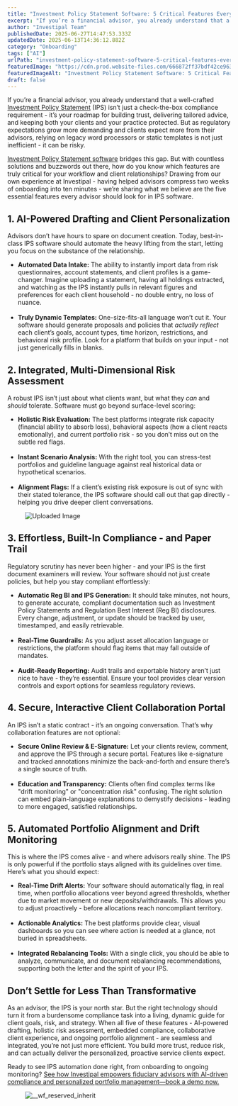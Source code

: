 ```yaml
---
title: "Investment Policy Statement Software: 5 Critical Features Every Financial Advisor Needs"
excerpt: "If you’re a financial advisor, you already understand that a well-crafted Investment Policy Statement (IPS) isn’t just a check-the-box compliance requirement - it’s your roadmap for building trust, delivering tailored."
author: "Investipal Team"
publishedDate: 2025-06-27T14:47:53.333Z
updatedDate: 2025-06-13T14:36:12.882Z
category: "Onboarding"
tags: ["AI"]
urlPath: "investment-policy-statement-software-5-critical-features-every-financial-advisor-needs"
featuredImage: "https://cdn.prod.website-files.com/666872ff37bdf42ce9637d77/684c3682f372fa100b7deb55_Scale%20Your%20Advisory%20Practice%20with%20AI-Driven%20Tax%20Optimization%20and%20Proposals%20(9).png"
featuredImageAlt: "Investment Policy Statement Software: 5 Critical Features Every Financial Advisor Needs"
draft: false
---
```

<p id="">If you’re a financial advisor, you already understand that a well-crafted <a href="/features/investment-policy-statements">Investment Policy Statement</a> (IPS) isn’t just a check-the-box compliance requirement - it’s your roadmap for building trust, delivering tailored advice, and keeping both your clients and your practice protected. But as regulatory expectations grow more demanding and clients expect more from their advisors, relying on legacy word processors or static templates is not just inefficient - it can be risky.</p><p id=""><a href="/features/investment-policy-statements">Investment Policy Statement software</a> bridges this gap. But with countless solutions and buzzwords out there, how do you know which features are truly critical for your workflow and client relationships? Drawing from our own experience at Investipal - having helped advisors compress two weeks of onboarding into ten minutes - we’re sharing what we believe are the five essential features every advisor should look for in IPS software.</p><h2 id="">1. AI-Powered Drafting and Client Personalization</h2><p id="">Advisors don’t have hours to spare on document creation. Today, best-in-class IPS software should automate the heavy lifting from the start, letting you focus on the substance of the relationship.</p><ul id=""><li id=""><strong id="">Automated Data Intake:</strong> The ability to instantly import data from risk questionnaires, account statements, and client profiles is a game-changer. Imagine uploading a statement, having all holdings extracted, and watching as the IPS instantly pulls in relevant figures and preferences for each client household - no double entry, no loss of nuance.</li> &nbsp;<li id=""><strong id="">Truly Dynamic Templates:</strong> One-size-fits-all language won’t cut it. Your software should generate proposals and policies that <em id="">actually reflect</em> each client’s goals, account types, time horizon, restrictions, and behavioral risk profile. Look for a platform that builds on your input - not just generically fills in blanks.</li></ul><h2 id="">2. Integrated, Multi-Dimensional Risk Assessment</h2><p id="">A robust IPS isn’t just about what clients want, but what they <em id="">can</em> and <em id="">should</em> tolerate. Software must go beyond surface-level scoring:</p><ul id=""><li id=""><strong id="">Holistic Risk Evaluation:</strong> The best platforms integrate risk capacity (financial ability to absorb loss), behavioral aspects (how a client reacts emotionally), and current portfolio risk - so you don’t miss out on the subtle red flags.</li> &nbsp;<li id=""><strong id="">Instant Scenario Analysis:</strong> With the right tool, you can stress-test portfolios and guideline language against real historical data or hypothetical scenarios.</li> &nbsp;<li id=""><strong id="">Alignment Flags:</strong> If a client’s existing risk exposure is out of sync with their stated tolerance, the IPS software should call out that gap directly - helping you drive deeper client conversations.</li></ul><figure id="" class="w-richtext-figure-type-image w-richtext-align-fullwidth" style="max-width:2240px" data-rt-type="image" data-rt-align="fullwidth" data-rt-max-width="2240px"><div id=""><img src="/images/inline/investment-policy-statement-software-5-critical-features-every-financial-advisor-needs-0-76c48677e9.webp" alt="Uploaded Image" width="auto" height="auto" loading="auto" id=""></div></figure><h2 id="">3. Effortless, Built-In Compliance - and Paper Trail</h2><p id="">Regulatory scrutiny has never been higher - and your IPS is the first document examiners will review. Your software should not just create policies, but help you stay compliant effortlessly:</p><ul id=""><li id=""><strong id="">Automatic Reg BI and IPS Generation:</strong> It should take minutes, not hours, to generate accurate, compliant documentation such as Investment Policy Statements and Regulation Best Interest (Reg BI) disclosures. Every change, adjustment, or update should be tracked by user, timestamped, and easily retrievable.</li> &nbsp;<li id=""><strong id="">Real-Time Guardrails:</strong> As you adjust asset allocation language or restrictions, the platform should flag items that may fall outside of mandates.</li> &nbsp;<li id=""><strong id="">Audit-Ready Reporting:</strong> Audit trails and exportable history aren’t just nice to have - they’re essential. Ensure your tool provides clear version controls and export options for seamless regulatory reviews.</li></ul><h2 id="">4. Secure, Interactive Client Collaboration Portal</h2><p id="">An IPS isn’t a static contract - it’s an ongoing conversation. That’s why collaboration features are not optional:</p><ul id=""><li id=""><strong id="">Secure Online Review & E-Signature:</strong> Let your clients review, comment, and approve the IPS through a secure portal. Features like e-signature and tracked annotations minimize the back-and-forth and ensure there’s a single source of truth.</li> &nbsp;<li id=""><strong id="">Education and Transparency:</strong> Clients often find complex terms like "drift monitoring" or "concentration risk" confusing. The right solution can embed plain-language explanations to demystify decisions - leading to more engaged, satisfied relationships.</li></ul><h2 id="">5. Automated Portfolio Alignment and Drift Monitoring</h2><p id="">This is where the IPS comes alive - and where advisors really shine. The IPS is only powerful if the portfolio stays aligned with its guidelines over time. Here’s what you should expect:</p><ul id=""><li id=""><strong id="">Real-Time Drift Alerts:</strong> Your software should automatically flag, in real time, when portfolio allocations veer beyond agreed thresholds, whether due to market movement or new deposits/withdrawals. This allows you to adjust proactively - before allocations reach noncompliant territory.</li> &nbsp;<li id=""><strong id="">Actionable Analytics:</strong> The best platforms provide clear, visual dashboards so you can see where action is needed at a glance, not buried in spreadsheets.</li> &nbsp;<li id=""><strong id="">Integrated Rebalancing Tools:</strong> With a single click, you should be able to analyze, communicate, and document rebalancing recommendations, supporting both the letter and the spirit of your IPS.</li></ul><h2 id="">Don’t Settle for Less Than Transformative</h2><p id="">As an advisor, the IPS is your north star. But the right technology should turn it from a burdensome compliance task into a living, dynamic guide for client goals, risk, and strategy. When all five of these features - AI-powered drafting, holistic risk assessment, embedded compliance, collaborative client experience, and ongoing portfolio alignment - are seamless and integrated, you’re not just more efficient. You build more trust, reduce risk, and can actually deliver the personalized, proactive service clients expect.</p><p id="">Ready to see IPS automation done right, from onboarding to ongoing monitoring? <a href="/book-a-demo" target="_blank" id="">See how Investipal empowers fiduciary advisors with AI-driven compliance and personalized portfolio management—book a demo now.</a></p><figure id="" class="w-richtext-figure-type-image w-richtext-align-fullwidth" style="max-width:2474px" data-rt-type="image" data-rt-align="fullwidth" data-rt-max-width="2474px"><div id=""><img src="/images/inline/investment-policy-statement-software-5-critical-features-every-financial-advisor-needs-1-c2f2d02665.webp" loading="lazy" alt="__wf_reserved_inherit" width="auto" height="auto" id=""></div></figure>